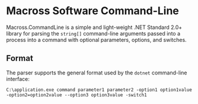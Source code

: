 # Macross Software Command-Line

Macross.CommandLine is a simple and light-weight .NET Standard 2.0+ library for parsing the `string[]` command-line arguments passed into a process into a command with optional parameters, options, and switches.

## Format

The parser supports the general format used by the `dotnet` command-line interface:

`C:\application.exe command parameter1 parameter2 -option1 option1value -option2=option2value --option3 option3value -switch1`